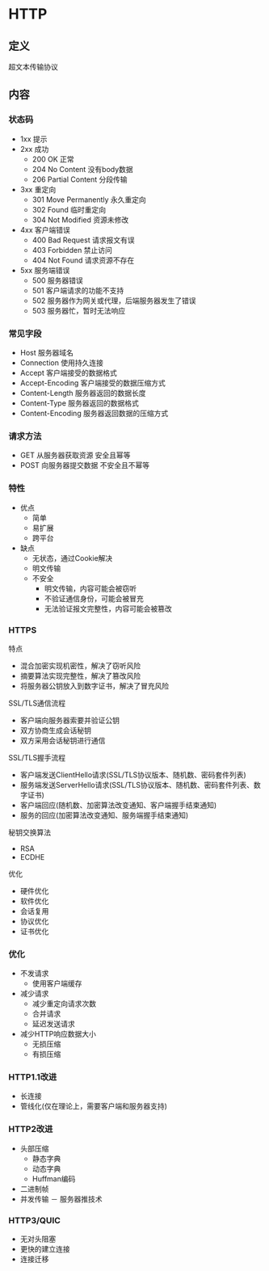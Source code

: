# HTTP #

## 定义 ##
超文本传输协议

## 内容 ##
### 状态码 ###
  - 1xx 提示
  - 2xx 成功
    - 200 OK 正常
    - 204 No Content 没有body数据
    - 206 Partial Content 分段传输
  - 3xx 重定向
    - 301 Move Permanently 永久重定向 
    - 302 Found 临时重定向
    - 304 Not Modified 资源未修改
  - 4xx 客户端错误
    - 400 Bad Request 请求报文有误
    - 403 Forbidden 禁止访问
    - 404 Not Found 请求资源不存在
  - 5xx 服务端错误
    - 500 服务器错误 
    - 501 客户端请求的功能不支持
    - 502 服务器作为网关或代理，后端服务器发生了错误
    - 503 服务器忙，暂时无法响应

### 常见字段 ###
  - Host 服务器域名
  - Connection 使用持久连接
  - Accept 客户端接受的数据格式
  - Accept-Encoding 客户端接受的数据压缩方式
  - Content-Length 服务器返回的数据长度
  - Content-Type 服务器返回的数据格式
  - Content-Encoding 服务器返回数据的压缩方式

### 请求方法 ###
  - GET 从服务器获取资源 安全且幂等
  - POST 向服务器提交数据 不安全且不幂等

### 特性 ###
  - 优点
    - 简单 
    - 易扩展
    - 跨平台
  - 缺点 
    - 无状态，通过Cookie解决
    - 明文传输
    - 不安全
      - 明文传输，内容可能会被窃听
      - 不验证通信身份，可能会被冒充
      - 无法验证报文完整性，内容可能会被篡改

### HTTPS ###
特点  
  - 混合加密实现机密性，解决了窃听风险
  - 摘要算法实现完整性，解决了篡改风险
  - 将服务器公钥放入到数字证书，解决了冒充风险  

SSL/TLS通信流程
  - 客户端向服务器索要并验证公钥
  - 双方协商生成会话秘钥
  - 双方采用会话秘钥进行通信

SSL/TLS握手流程
  - 客户端发送ClientHello请求(SSL/TLS协议版本、随机数、密码套件列表)
  - 服务端发送ServerHello请求(SSL/TLS协议版本、随机数、密码套件列表、数字证书)
  - 客户端回应(随机数、加密算法改变通知、客户端握手结束通知)
  - 服务的回应(加密算法改变通知、服务端握手结束通知)

秘钥交换算法
  - RSA
  - ECDHE

优化
  - 硬件优化
  - 软件优化
  - 会话复用
  - 协议优化
  - 证书优化

### 优化 ###
  - 不发请求
    - 使用客户端缓存
  - 减少请求
    - 减少重定向请求次数
    - 合并请求
    - 延迟发送请求
  - 减少HTTP响应数据大小   
    - 无损压缩
    - 有损压缩

### HTTP1.1改进 ###
  - 长连接
  - 管线化(仅在理论上，需要客户端和服务器支持)

### HTTP2改进 ###
  - 头部压缩
    - 静态字典
    - 动态字典
    - Huffman编码
  - 二进制帧
  - 并发传输
  － 服务器推技术

### HTTP3/QUIC ###
  - 无对头阻塞
  - 更快的建立连接
  - 连接迁移